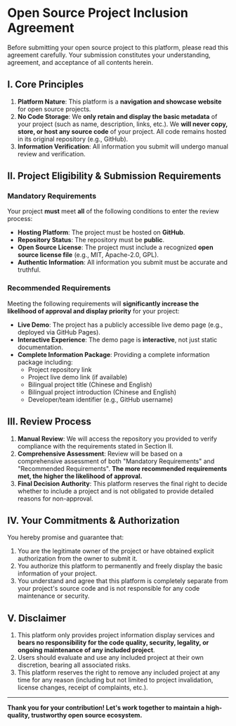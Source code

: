 # Open Source Project Inclusion Agreement

Before submitting your open source project to this platform, please read this agreement carefully. Your submission constitutes your understanding, agreement, and acceptance of all contents herein.

## I. Core Principles

1.  **Platform Nature**: This platform is a **navigation and showcase website** for open source projects.
2.  **No Code Storage**: We **only retain and display the basic metadata** of your project (such as name, description, links, etc.). We **will never copy, store, or host any source code** of your project. All code remains hosted in its original repository (e.g., GitHub).
3.  **Information Verification**: All information you submit will undergo manual review and verification.

## II. Project Eligibility & Submission Requirements

### Mandatory Requirements
Your project **must** meet **all** of the following conditions to enter the review process:

- **Hosting Platform**: The project must be hosted on **GitHub**.
- **Repository Status**: The repository must be **public**.
- **Open Source License**: The project must include a recognized **open source license file** (e.g., MIT, Apache-2.0, GPL).
- **Authentic Information**: All information you submit must be accurate and truthful.

### Recommended Requirements
Meeting the following requirements will **significantly increase the likelihood of approval and display priority** for your project:

- **Live Demo**: The project has a publicly accessible live demo page (e.g., deployed via GitHub Pages).
- **Interactive Experience**: The demo page is **interactive**, not just static documentation.
- **Complete Information Package**: Providing a complete information package including:
  - Project repository link
  - Project live demo link (if available)
  - Bilingual project title (Chinese and English)
  - Bilingual project introduction (Chinese and English)
  - Developer/team identifier (e.g., GitHub username)

## III. Review Process

1.  **Manual Review**: We will access the repository you provided to verify compliance with the requirements stated in Section II.
2.  **Comprehensive Assessment**: Review will be based on a comprehensive assessment of both "Mandatory Requirements" and "Recommended Requirements". **The more recommended requirements met, the higher the likelihood of approval.**
3.  **Final Decision Authority**: This platform reserves the final right to decide whether to include a project and is not obligated to provide detailed reasons for non-approval.

## IV. Your Commitments & Authorization

You hereby promise and guarantee that:

1.  You are the legitimate owner of the project or have obtained explicit authorization from the owner to submit it.
2.  You authorize this platform to permanently and freely display the basic information of your project.
3.  You understand and agree that this platform is completely separate from your project's source code and is not responsible for any code maintenance or security.

## V. Disclaimer

1.  This platform only provides project information display services and **bears no responsibility for the code quality, security, legality, or ongoing maintenance of any included project**.
2.  Users should evaluate and use any included project at their own discretion, bearing all associated risks.
3.  This platform reserves the right to remove any included project at any time for any reason (including but not limited to project invalidation, license changes, receipt of complaints, etc.).

---
**Thank you for your contribution! Let's work together to maintain a high-quality, trustworthy open source ecosystem.**